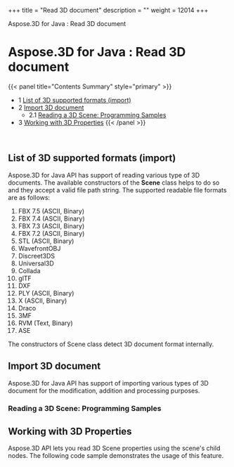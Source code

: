 +++
title = "Read 3D document" 
description = "" 
weight = 12014 
+++

Aspose.3D for Java : Read 3D document  

# Aspose.3D for Java : Read 3D document


{{< panel title="Contents Summary" style="primary" >}}
*   1 [List of 3D supported formats (import)](#Read3Ddocument-Listof3Dsupportedformats(import))
*   2 [Import 3D document](#Read3Ddocument-Import3Ddocument)
    *   2.1 [Reading a 3D Scene: Programming Samples](#Read3Ddocument-Readinga3DScene:ProgrammingSamples)
*   3 [Working with 3D Properties](#Read3Ddocument-Workingwith3DProperties)
{{< /panel >}}
 

 

## List of 3D supported formats (import)

Aspose.3D for Java API has support of reading various type of 3D documents. The available constructors of the **Scene** class helps to do so and they accept a valid file path string. The supported readable file formats are as follows:

1.  FBX 7.5 (ASCII, Binary)
2.  FBX 7.4 (ASCII, Binary)
3.  FBX 7.3 (ASCII, Binary)
4.  FBX 7.2 (ASCII, Binary)
5.  STL (ASCII, Binary)
6.  WavefrontOBJ
7.  Discreet3DS
8.  Universal3D
9.  Collada
10.  glTF
11.  DXF
12.  PLY (ASCII, Binary)
13.  X (ASCII, Binary)
14.  Draco
15.  3MF
16.  RVM (Text, Binary)
17.  ASE

The constructors of Scene class detect 3D document format internally.

## Import 3D document

Aspose.3D for Java API has support of importing various types of 3D document for the modification, addition and processing purposes.

### Reading a 3D Scene: Programming Samples

## Working with 3D Properties

Aspose.3D API lets you read 3D Scene properties using the scene's child nodes. The following code sample demonstrates the usage of this feature.

